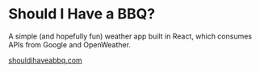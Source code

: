 # Should I Have a BBQ?

A simple (and hopefully fun) weather app built in React, which consumes APIs from Google and OpenWeather.

[shouldihaveabbq.com](https://shouldihaveabbq.com)